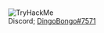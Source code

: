 
<br><img src="https://tryhackme-badges.s3.amazonaws.com/dingobongo.png" alt="TryHackMe">
<br>Discord; <a href="https://discord.com/users/244560062486544412">DingoBongo#7571</a>

<!---
Squiikii/Squiikii is a ✨ special ✨ repository because its `README.md` (this file) appears on your GitHub profile.
You can click the Preview link to take a look at your changes.
--->

